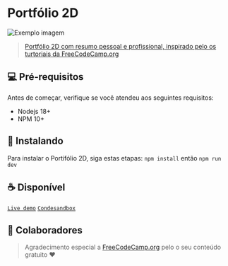# Portfólio 2D
<img src="https://raw.githubusercontent.com/JSLegendDev/2d-portfolio-kaboom/master/developerportfoliothumbnail.png" alt="Exemplo imagem">

> <a href="https://fgs8yj-5173.csb.app/">Portfólio 2D com resumo pessoal e profissional, inspirado pelo os turtoriais da FreeCodeCamp.org</a>


## 💻 Pré-requisitos

Antes de começar, verifique se você atendeu aos seguintes requisitos:
- Nodejs 18+
- NPM 10+
  
## 🚀 Instalando

Para instalar o Portifólio 2D, siga estas etapas:
`npm install` então `npm run dev`


## ☕ Disponível

<a href="https://nxkc5p-5173.csb.app/">`Live demo`</a>
<a href="https://codesandbox.io/p/github/JoaolimaDev/Portfolio-2d/draft/runtime-violet?file=%2Fvite.config.js&layout=%257B%2522sidebarPanel%2522%253A%2522GIT%2522%252C%2522rootPanelGroup%2522%253A%257B%2522direction%2522%253A%2522horizontal%2522%252C%2522contentType%2522%253A%2522UNKNOWN%2522%252C%2522type%2522%253A%2522PANEL_GROUP%2522%252C%2522id%2522%253A%2522ROOT_LAYOUT%2522%252C%2522panels%2522%253A%255B%257B%2522type%2522%253A%2522PANEL_GROUP%2522%252C%2522contentType%2522%253A%2522UNKNOWN%2522%252C%2522direction%2522%253A%2522vertical%2522%252C%2522id%2522%253A%2522clv2goxo100062866iooo2ciz%2522%252C%2522sizes%2522%253A%255B60%252C40%255D%252C%2522panels%2522%253A%255B%257B%2522type%2522%253A%2522PANEL_GROUP%2522%252C%2522contentType%2522%253A%2522EDITOR%2522%252C%2522direction%2522%253A%2522horizontal%2522%252C%2522id%2522%253A%2522EDITOR%2522%252C%2522panels%2522%253A%255B%257B%2522type%2522%253A%2522PANEL%2522%252C%2522contentType%2522%253A%2522EDITOR%2522%252C%2522id%2522%253A%2522clv2goxo100022866tszbmpn5%2522%257D%255D%257D%252C%257B%2522type%2522%253A%2522PANEL_GROUP%2522%252C%2522contentType%2522%253A%2522SHELLS%2522%252C%2522direction%2522%253A%2522horizontal%2522%252C%2522id%2522%253A%2522SHELLS%2522%252C%2522panels%2522%253A%255B%257B%2522type%2522%253A%2522PANEL%2522%252C%2522contentType%2522%253A%2522SHELLS%2522%252C%2522id%2522%253A%2522clv2goxo10004286681qna08h%2522%257D%255D%252C%2522sizes%2522%253A%255B100%255D%257D%255D%257D%252C%257B%2522type%2522%253A%2522PANEL_GROUP%2522%252C%2522contentType%2522%253A%2522DEVTOOLS%2522%252C%2522direction%2522%253A%2522vertical%2522%252C%2522id%2522%253A%2522DEVTOOLS%2522%252C%2522panels%2522%253A%255B%257B%2522type%2522%253A%2522PANEL%2522%252C%2522contentType%2522%253A%2522DEVTOOLS%2522%252C%2522id%2522%253A%2522clv2goxo100052866xaorkf1v%2522%257D%255D%252C%2522sizes%2522%253A%255B100%255D%257D%255D%252C%2522sizes%2522%253A%255B40%252C60%255D%257D%252C%2522tabbedPanels%2522%253A%257B%2522clv2goxo100022866tszbmpn5%2522%253A%257B%2522id%2522%253A%2522clv2goxo100022866tszbmpn5%2522%252C%2522activeTabId%2522%253A%2522clv2guirs000228665tqa1mgs%2522%252C%2522tabs%2522%253A%255B%257B%2522id%2522%253A%2522clv2goxo1000128669nx8bqj4%2522%252C%2522mode%2522%253A%2522permanent%2522%252C%2522type%2522%253A%2522FILE%2522%252C%2522filepath%2522%253A%2522%252FREADME.md%2522%252C%2522state%2522%253A%2522IDLE%2522%257D%252C%257B%2522type%2522%253A%2522DIFF%2522%252C%2522filepath%2522%253A%2522%252F.github%252Fdependabot.yml%2522%252C%2522base%2522%253A%2522HEAD%2522%252C%2522id%2522%253A%2522clv2gsf6400p528663iw4cbit%2522%252C%2522mode%2522%253A%2522temporary%2522%252C%2522state%2522%253A%2522IDLE%2522%257D%252C%257B%2522id%2522%253A%2522clv2guirs000228665tqa1mgs%2522%252C%2522mode%2522%253A%2522permanent%2522%252C%2522type%2522%253A%2522FILE%2522%252C%2522filepath%2522%253A%2522%252Fvite.config.js%2522%252C%2522state%2522%253A%2522IDLE%2522%257D%255D%257D%252C%2522clv2goxo100052866xaorkf1v%2522%253A%257B%2522id%2522%253A%2522clv2goxo100052866xaorkf1v%2522%252C%2522activeTabId%2522%253A%2522clv2guam6005w2866bmj5xrce%2522%252C%2522tabs%2522%253A%255B%257B%2522type%2522%253A%2522TASK_PORT%2522%252C%2522taskId%2522%253A%2522dev%2522%252C%2522port%2522%253A5173%252C%2522id%2522%253A%2522clv2guam6005w2866bmj5xrce%2522%252C%2522mode%2522%253A%2522permanent%2522%252C%2522path%2522%253A%2522%252F%2522%257D%255D%257D%252C%2522clv2goxo10004286681qna08h%2522%253A%257B%2522id%2522%253A%2522clv2goxo10004286681qna08h%2522%252C%2522activeTabId%2522%253A%2522clv2gr6sc00cf2866rlbrypg1%2522%252C%2522tabs%2522%253A%255B%257B%2522id%2522%253A%2522clv2goxo100032866vodxf4ay%2522%252C%2522mode%2522%253A%2522permanent%2522%252C%2522type%2522%253A%2522TERMINAL%2522%252C%2522shellId%2522%253A%2522clv2goymd000qddf84wo79o7z%2522%257D%252C%257B%2522type%2522%253A%2522TASK_LOG%2522%252C%2522taskId%2522%253A%2522CSB_RUN_OUTSIDE_CONTAINER%253D1%2520devcontainer%2520templates%2520apply%2520--template-id%2520%255C%2522ghcr.io%252Fdevcontainers%252Ftemplates%252Fjavascript-node%255C%2522%2520--template-args%2520%27%257B%257D%27%2520--features%2520%27%255B%255D%27%2522%252C%2522id%2522%253A%2522clv2gr4mx008d28665ahdkuqc%2522%252C%2522mode%2522%253A%2522permanent%2522%257D%252C%257B%2522type%2522%253A%2522TASK_LOG%2522%252C%2522taskId%2522%253A%2522dev%2522%252C%2522id%2522%253A%2522clv2gr6sc00cf2866rlbrypg1%2522%252C%2522mode%2522%253A%2522permanent%2522%257D%255D%257D%257D%252C%2522showDevtools%2522%253Atrue%252C%2522showShells%2522%253Atrue%252C%2522showSidebar%2522%253Atrue%252C%2522sidebarPanelSize%2522%253A15%257D">`Condesandbox`</a>


## 🤝 Colaboradores

> Agradecimento especial a <a href="https://www.youtube.com/watch?v=wy_fSStEgMs">FreeCodeCamp.org</a> pelo o seu conteúdo gratuito :hearts: 
